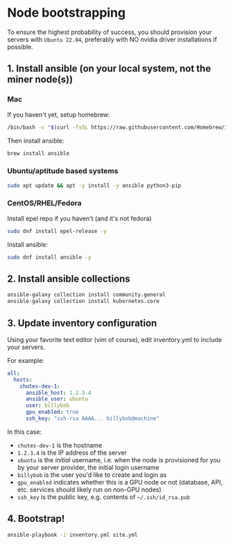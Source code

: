 # Node bootstrapping

To ensure the highest probability of success, you should provision your servers with `Ubuntu 22.04`, preferably with NO nvidia driver installations if possible.

## 1. Install ansible (on your local system, not the miner node(s))

### Mac

If you haven't yet, setup homebrew:
```bash
/bin/bash -c "$(curl -fsSL https://raw.githubusercontent.com/Homebrew/install/HEAD/install.sh)"
```

Then install ansible:
```bash
brew install ansible
```

### Ubuntu/aptitude based systems

```bash
sudo apt update && apt -y install -y ansible python3-pip
```

### CentOS/RHEL/Fedora

Install epel repo if you haven't (and it's not fedora)
```bash
sudo dnf install epel-release -y
```

Install ansible:
```bash
sudo dnf install ansible -y
```

## 2. Install ansible collections

```bash
ansible-galaxy collection install community.general
ansible-galaxy collection install kubernetes.core
```

## 3. Update inventory configuration

Using your favorite text editor (vim of course), edit inventory.yml to include your servers.

For example:
```yaml
all:
  hosts:
    chutes-dev-1:
      ansible_host: 1.2.3.4
      ansible_user: ubuntu
      user: billybob
      gpu_enabled: true
      ssh_key: "ssh-rsa AAAA... billybob@machine"
```

In this case:
- `chutes-dev-1` is the hostname
- `1.2.3.4` is the IP address of the server
- `ubuntu` is the *initial* username, i.e. when the node is provisioned for you by your server provider, the initial login username
- `billybob` is the user you'd like to create and login as
- `gpu_enabled` indicates whether this is a GPU node or not (database, API, etc. services should likely run on non-GPU nodes)
- `ssh_key` is the public key, e.g. contents of `~/.ssh/id_rsa.pub`

## 4. Bootstrap!

```bash
ansible-playbook -i inventory.yml site.yml
```
